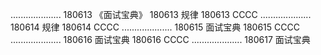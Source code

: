 ....................
180613  《面试宝典》
180613  规律
180613  CCCC
....................
180614  规律
180614  CCCC
....................
180615  面试宝典
180615  CCCC
....................
180616   面试宝典
180616  CCCC
....................
180617  面试宝典
